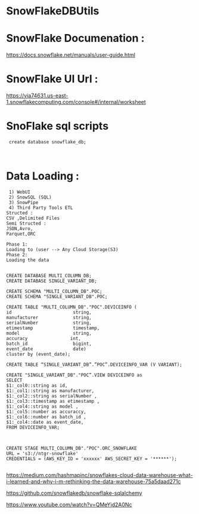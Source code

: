 # SnowFlakeDBUtils

# SnowFlake Documenation :
   https://docs.snowflake.net/manuals/user-guide.html
   
# SnowFlake UI Url :
   https://via74631.us-east-1.snowflakecomputing.com/console#/internal/worksheet

# SnoFlake sql scripts
  ```  
   create database snowflake_db;
   
   

``` 

# Data Loading :
   ```
    1) WebUI  
	2) SnowSQL (SQL)
	3) SnowPipe
	4) Third Party Tools ETL 
Structed :
   CSV ,Delimited Files 
Semi Structed :
  JSON,Avro,
  Parquet,ORC 
  
Phase 1:
  Loading to (user --> Any Cloud Storage(S3)
Phase 2:
 Loading the data 


CREATE DATABASE MULTI_COLUMN_DB;
CREATE DATABASE SINGLE_VARIANT_DB;

CREATE SCHEMA "MULTI_COLUMN_DB".POC;
CREATE SCHEMA "SINGLE_VARIANT_DB".POC;

CREATE TABLE "MULTI_COLUMN_DB"."POC".DEVICEINFO (
id                       string,
manufacturer             string,
serialNumber             string,
etimestamp               timestamp,
model                    string,
accuracy                int,
batch_id                 bigint,
event_date               date)
cluster by (event_date);

CREATE TABLE “SINGLE_VARIANT_DB”.”POC”.DEVICEINFO_VAR (V VARIANT);

CREATE "SINGLE_VARIANT_DB"."POC”.VIEW DEVICEINFO as
SELECT
$1:_col0::string as id,
$1:_col1::string as manufacturer,
$1:_col2::string as serialNumber ,
$1:_col3::timestamp as etimestamp ,
$1:_col4::string as model ,
$1:_col5::number as accuraccy,
$1:_col6::number as batch_id ,
$1:_col4::date as event_date,
FROM DEVICEINFO_VAR;



CREATE STAGE MULTI_COLUMN_DB"."POC".ORC_SNOWFLAKE
URL = 's3://ntgr-snowflake'
CREDENTIALS = (AWS_KEY_ID = 'xxxxxx' AWS_SECRET_KEY = '******');
 

```

	
https://medium.com/hashmapinc/snowflakes-cloud-data-warehouse-what-i-learned-and-why-i-m-rethinking-the-data-warehouse-75a5daad271c


https://github.com/snowflakedb/snowflake-sqlalchemy
	

https://www.youtube.com/watch?v=QMeYjd2A0Nc




